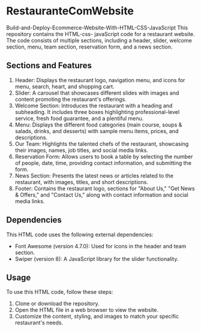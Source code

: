 # RestauranteComWebsite
Build-and-Deploy-Ecommerce-Website-With-HTML-CSS-JavaScript
This repository contains the HTML-css- javaScript code for a restaurant website. The code consists of multiple sections, including a header, slider, welcome section, menu, team section, reservation form, and a news section.

## Sections and Features

1. Header: Displays the restaurant logo, navigation menu, and icons for menu, search, heart, and shopping cart.
2. Slider: A carousel that showcases different slides with images and content promoting the restaurant's offerings.
3. Welcome Section: Introduces the restaurant with a heading and subheading. It includes three boxes highlighting professional-level service, fresh food guarantee, and a plentiful menu.
4. Menu: Displays the different food categories (main course, soups & salads, drinks, and desserts) with sample menu items, prices, and descriptions.
5. Our Team: Highlights the talented chefs of the restaurant, showcasing their images, names, job titles, and social media links.
6. Reservation Form: Allows users to book a table by selecting the number of people, date, time, providing contact information, and submitting the form.
7. News Section: Presents the latest news or articles related to the restaurant, with images, titles, and short descriptions.
8. Footer: Contains the restaurant logo, sections for "About Us," "Get News & Offers," and "Contact Us," along with contact information and social media links.

## Dependencies

This HTML code uses the following external dependencies:

- Font Awesome (version 4.7.0): Used for icons in the header and team section.
- Swiper (version 8): A JavaScript library for the slider functionality.

## Usage

To use this HTML code, follow these steps:

1. Clone or download the repository.
2. Open the HTML file in a web browser to view the website.
3. Customize the content, styling, and images to match your specific restaurant's needs.


